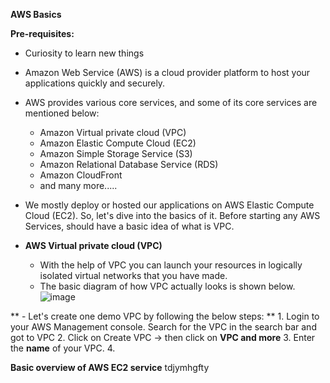 **AWS Basics**

**Pre-requisites:**
- Curiosity to learn new things

* Amazon Web Service (AWS) is a cloud provider platform to host your applications quickly and securely.

* AWS provides various core services, and some of its core services are mentioned below:
  - Amazon Virtual private cloud (VPC)
  - Amazon Elastic Compute Cloud (EC2)
  - Amazon Simple Storage Service (S3)
  - Amazon Relational Database Service (RDS)
  - Amazon CloudFront
  -  and many more.....

 * We mostly deploy or hosted our applications on AWS Elastic Compute Cloud (EC2). So, let's dive into the basics of it. Before starting any AWS Services, should have a basic idea of what is VPC.

 * **AWS Virtual private cloud (VPC)**
   - With the help of VPC you can launch your resources in logically isolated virtual networks that you have made.
   - The basic diagram of how VPC actually looks is shown below.
     ![image](https://github.com/bacancy-technology/DevOps-Training/assets/127391274/e290c0d7-6c4e-4d1f-8bbc-871395117224)

**   - Let's create one demo VPC by following the below steps:
**     1. Login to your AWS Management console. Search for the VPC in the search bar and got to VPC
       2. Click on Create VPC -> then click on **VPC and more**
       3. Enter the **name** of your VPC.
       4.  


   **Basic overview of AWS EC2 service**
            tdjymhgfty

